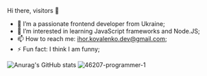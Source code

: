 Hi there, visitors 👋

- 🔭 I’m a passionate frontend developer from Ukraine;  
- 🌱 I’m interested in learning JavaScript frameworks and Node.JS;
- 📫 How to reach me: ihor.kovalenko.dev@gmail.com;
- ⚡ Fun fact: I think I am funny;

![Anurag's GitHub stats](https://github-readme-stats.vercel.app/api?username=ihorkovalenko27&show_icons=true&theme=) 
![46207-programmer-1](https://user-images.githubusercontent.com/77886931/153088287-f02191bc-7010-4656-8f8c-0ddc700bdf45.gif)
